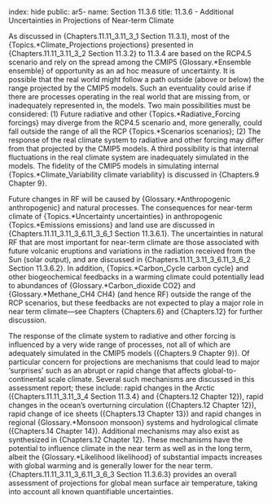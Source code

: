 index: hide
public: ar5-
name: Section 11.3.6
title: 11.3.6 - Additional Uncertainties in Projections of Near-term Climate

As discussed in {Chapters.11.11_3.11_3_1 Section 11.3.1}, most of the {Topics.*Climate_Projections projections} presented in {Chapters.11.11_3.11_3_2 Section 11.3.2} to 11.3.4 are based on the RCP4.5 scenario and rely on the spread among the CMIP5 {Glossary.*Ensemble ensemble} of opportunity as an ad hoc measure of uncertainty. It is possible that the real world might follow a path outside (above or below) the range projected by the CMIP5 models. Such an eventuality could arise if there are processes operating in the real world that are missing from, or inadequately represented in, the models. Two main possibilities must be considered: (1) Future radiative and other {Topics.*Radiative_Forcing forcings} may diverge from the RCP4.5 scenario and, more generally, could fall outside the range of all the RCP {Topics.*Scenarios scenarios}; (2) The response of the real climate system to radiative and other forcing may differ from that projected by the CMIP5 models. A third possibility is that internal fluctuations in the real climate system are inadequately simulated in the models. The fidelity of the CMIP5 models in simulating internal {Topics.*Climate_Variability climate variability} is discussed in {Chapters.9 Chapter 9}.

Future changes in RF will be caused by {Glossary.*Anthropogenic anthropogenic} and natural processes. The consequences for near-term climate of {Topics.*Uncertainty uncertainties} in anthropogenic {Topics.*Emissions emissions} and land use are discussed in {Chapters.11.11_3.11_3_6.11_3_6_1 Section 11.3.6.1}. The uncertainties in natural RF that are most important for near-term climate are those associated with future volcanic eruptions and variations in the radiation received from the Sun (solar output), and are discussed in {Chapters.11.11_3.11_3_6.11_3_6_2 Section 11.3.6.2}. In addition, {Topics.*Carbon_Cycle carbon cycle} and other biogeochemical feedbacks in a warming climate could potentially lead to abundances of {Glossary.*Carbon_dioxide CO2} and {Glossary.*Methane_CH4 CH4} (and hence RF) outside the range of the RCP scenarios, but these feedbacks are not expected to play a major role in near term climate—see Chapters {Chapters.6} and {Chapters.12} for further discussion.

The response of the climate system to radiative and other forcing is influenced by a very wide range of processes, not all of which are adequately simulated in the CMIP5 models ({Chapters.9 Chapter 9}). Of particular concern for projections are mechanisms that could lead to major ‘surprises’ such as an abrupt or rapid change that affects global-to-continental scale climate. Several such mechanisms are discussed in this assessment report; these include: rapid changes in the Arctic ({Chapters.11.11_3.11_3_4 Section 11.3.4} and {Chapters.12 Chapter 12}), rapid changes in the ocean’s overturning circulation ({Chapters.12 Chapter 12}), rapid change of ice sheets ({Chapters.13 Chapter 13}) and rapid changes in regional {Glossary.*Monsoon monsoon} systems and hydrological climate ({Chapters.14 Chapter 14}). Additional mechanisms may also exist as synthesized in {Chapters.12 Chapter 12}. These mechanisms have the potential to influence climate in the near term as well as in the long term, albeit the {Glossary.*Likelihood likelihood} of substantial impacts increases with global warming and is generally lower for the near term. {Chapters.11.11_3.11_3_6.11_3_6_3 Section 11.3.6.3} provides an overall assessment of projections for global mean surface air temperature, taking into account all known quantifiable uncertainties.

